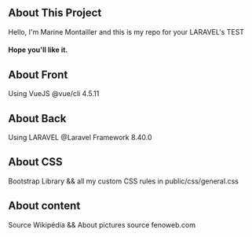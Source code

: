 
## About This Project
Hello, I'm Marine Montailler and this is my repo for your LARAVEL's TEST
#### Hope you'll like it.


## About Front
Using VueJS 
@vue/cli 4.5.11

## About Back
Using LARAVEL
@Laravel Framework 8.40.0

## About CSS
Bootstrap Library
&& all my custom CSS rules in public/css/general.css

## About content
Source Wikipédia 
&& About pictures source fenoweb.com




